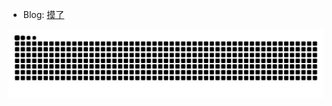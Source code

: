 - Blog: <a href="http://reimia.top" target="_blank">摸了</a>

<div align="center">
  <picture>
    <source media="(prefers-color-scheme: dark)" srcset="https://raw.githubusercontent.com/Reimia/Reimia/output/github-contribution-grid-snake-dark.svg">
    <source media="(prefers-color-scheme: light)" srcset="https://raw.githubusercontent.com/Reimia/Reimia/output/github-contribution-grid-snake.svg">
    <img alt="github contribution grid snake animation" src="https://raw.githubusercontent.com/Reimia/Reimia/output/github-contribution-grid-snake.svg">
  </picture>
</div>
